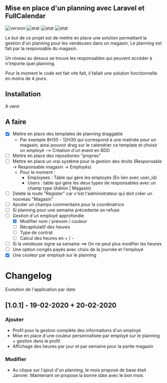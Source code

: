 ## Mise en place d'un planning avec Laravel et FullCalendar
![version](https://img.shields.io/badge/Version-v1.0.1-success)
![etat](https://img.shields.io/badge/Etat-En%20cours-orange)
![etat](https://img.shields.io/badge/Laravel-6.8.0-informational)
![etat](https://img.shields.io/badge/FullCalendar-4.3.0-informational)

Le but de ce projet est de mettre en place une solution permettant la gestion d'un planning pour les vendeuses dans un magasin. 
Le planning est fait par la responsable du magasin.

Un niveau au dessus se trouve les responsables qui peuvent accéder à n'importe quel planning.

Pour le moment le code est fait vite fait, il fallait une solution fonctionnelle en moins de 4 jours.

## Installation

A venir

## A faire

* [X] Mettre en place des templates de planning draggable
    * Par exemple 8H30 - 12H30 qui correspond à une matinée pour un magasin, ainsi pouvoir drag sur le calendrier ce template et choisir un employé --> Création d'un event en BDD
* [ ] Mettre en place des repositories "propres"
* [ ] Mettre en place un vrai système pour la gestion des droits (Responsable -> Responsable magasin -> Employés)
    * Pour le moment :
        * Employees : Table qui gère les employés (En lien avec user_id)
        * Users : table qui gère les deux types de responsables avec un champ type (Admin | Magasin)
* [ ] Delete la route "Register" car c'est l'administrateur qui doit créer un nouveau "Magasin"
* [ ] Ajouter un champs commentaire pour la coordinatrice
* [ ] Si planning pour une semaine précedente on refuse
* [ ] Gestion d'un employé approfondie
    * [X] Modifier nom / prénom / couleur
    * [ ] Récapitulatif des heures
    * [ ] Type de contrat
    * [ ] Calcul des heures en + / - 
* [ ] Si la vendeuse signe sa semaine ==> On ne peut plus modifier les heures
* [ ] Une option congés payés avec choix de la journée et l'employé
* [X] Une couleur par employé sur le planning

# Changelog

Evolution de l'application par date 

## [1.0.1] - 19-02-2020 + 20-02-2020

### Ajouter 

- Profil pour la gestion complète des informations d'un employé
- Mise en place d'une couleur personnalisée par employé sur le planning + gestion dans le profil
- Affichage des heures par jour et par semaine pour la partie magasin

### Modifier

- Au clique sur l'ajout d'un planning, le mois proposé de base était Janvier. Maintenant on propose la bonne date avec le bon mois
